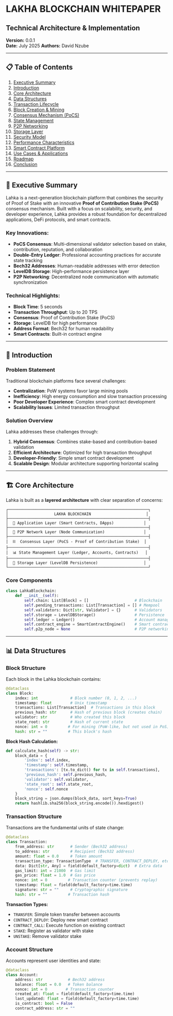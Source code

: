 # LAKHA BLOCKCHAIN WHITEPAPER
## Technical Architecture & Implementation

**Version:** 0.0.1  
**Date:** July 2025
**Authors:** David Nzube

---

## 📋 Table of Contents

1. [Executive Summary](#executive-summary)
2. [Introduction](#introduction)
3. [Core Architecture](#core-architecture)
4. [Data Structures](#data-structures)
5. [Transaction Lifecycle](#transaction-lifecycle)
6. [Block Creation & Mining](#block-creation--mining)
7. [Consensus Mechanism (PoCS)](#consensus-mechanism-pocs)
8. [State Management](#state-management)
9. [P2P Networking](#p2p-networking)
10. [Storage Layer](#storage-layer)
11. [Security Model](#security-model)
12. [Performance Characteristics](#performance-characteristics)
13. [Smart Contract Platform](#smart-contract-platform)
14. [Use Cases & Applications](#use-cases--applications)
15. [Roadmap](#roadmap)
16. [Conclusion](#conclusion)

---

## 🎯 Executive Summary

Lahka is a next-generation blockchain platform that combines the security of Proof of Stake with an innovative **Proof of Contribution Stake (PoCS)** consensus mechanism. Built with a focus on scalability, security, and developer experience, Lahka provides a robust foundation for decentralized applications, DeFi protocols, and smart contracts.

### Key Innovations:
- **PoCS Consensus**: Multi-dimensional validator selection based on stake, contribution, reputation, and collaboration
- **Double-Entry Ledger**: Professional accounting practices for accurate state tracking
- **Bech32 Addresses**: Human-readable addresses with error detection
- **LevelDB Storage**: High-performance persistence layer
- **P2P Networking**: Decentralized node communication with automatic synchronization

### Technical Highlights:
- **Block Time**: 5 seconds
- **Transaction Throughput**: Up to 20 TPS
- **Consensus**: Proof of Contribution Stake (PoCS)
- **Storage**: LevelDB for high performance
- **Address Format**: Bech32 for human readability
- **Smart Contracts**: Built-in contract engine

---

## 🚀 Introduction

### Problem Statement
Traditional blockchain platforms face several challenges:
- **Centralization**: PoW systems favor large mining pools
- **Inefficiency**: High energy consumption and slow transaction processing
- **Poor Developer Experience**: Complex smart contract development
- **Scalability Issues**: Limited transaction throughput

### Solution Overview
Lahka addresses these challenges through:
1. **Hybrid Consensus**: Combines stake-based and contribution-based validation
2. **Efficient Architecture**: Optimized for high transaction throughput
3. **Developer-Friendly**: Simple smart contract development
4. **Scalable Design**: Modular architecture supporting horizontal scaling

---

## 🏗️ Core Architecture

Lahka is built as a **layered architecture** with clear separation of concerns:

```
┌─────────────────────────────────────────────────────────────┐
│                    LAKHA BLOCKCHAIN                        │
├─────────────────────────────────────────────────────────────┤
│  📱 Application Layer (Smart Contracts, DApps)             │
├─────────────────────────────────────────────────────────────┤
│  🔗 P2P Network Layer (Node Communication)                 │
├─────────────────────────────────────────────────────────────┤
│  ⛓️  Consensus Layer (PoCS - Proof of Contribution Stake)  │
├─────────────────────────────────────────────────────────────┤
│  📊 State Management Layer (Ledger, Accounts, Contracts)   │
├─────────────────────────────────────────────────────────────┤
│  💾 Storage Layer (LevelDB Persistence)                    │
└─────────────────────────────────────────────────────────────┘
```

### Core Components

```python
class LahkaBlockchain:
    def __init__(self):
        self.chain: List[Block] = []                    # Blockchain
        self.pending_transactions: List[Transaction] = [] # Mempool
        self.validators: Dict[str, Validator] = {}      # Validators
        self.storage = LevelDBStorage()                 # Persistence
        self.ledger = Ledger()                          # Account management
        self.contract_engine = SmartContractEngine()    # Smart contracts
        self.p2p_node = None                            # P2P networking
```

---

## 📊 Data Structures

### Block Structure

Each block in the Lahka blockchain contains:

```python
@dataclass
class Block:
    index: int              # Block number (0, 1, 2, ...)
    timestamp: float        # Unix timestamp
    transactions: List[Transaction]  # Transactions in this block
    previous_hash: str      # Hash of previous block (creates chain)
    validator: str          # Who created this block
    state_root: str         # Hash of current state
    nonce: int = 0         # For mining (PoW-like, but not used in PoS)
    hash: str = ""         # This block's hash
```

**Block Hash Calculation:**
```python
def calculate_hash(self) -> str:
    block_data = {
        'index': self.index,
        'timestamp': self.timestamp,
        'transactions': [tx.to_dict() for tx in self.transactions],
        'previous_hash': self.previous_hash,
        'validator': self.validator,
        'state_root': self.state_root,
        'nonce': self.nonce
    }
    block_string = json.dumps(block_data, sort_keys=True)
    return hashlib.sha256(block_string.encode()).hexdigest()
```

### Transaction Structure

Transactions are the fundamental units of state change:

```python
@dataclass
class Transaction:
    from_address: str       # Sender (Bech32 address)
    to_address: str         # Recipient (Bech32 address)
    amount: float = 0.0     # Token amount
    transaction_type: TransactionType  # TRANSFER, CONTRACT_DEPLOY, etc.
    data: Dict[str, Any] = field(default_factory=dict)  # Extra data
    gas_limit: int = 21000  # Gas limit
    gas_price: float = 1.0  # Gas price
    nonce: int = 0         # Transaction counter (prevents replay)
    timestamp: float = field(default_factory=time.time)
    signature: str = ""     # Cryptographic signature
    hash: str = ""         # Transaction hash
```

**Transaction Types:**
- `TRANSFER`: Simple token transfer between accounts
- `CONTRACT_DEPLOY`: Deploy new smart contract
- `CONTRACT_CALL`: Execute function on existing contract
- `STAKE`: Register as validator with stake
- `UNSTAKE`: Remove validator stake

### Account Structure

Accounts represent user identities and state:

```python
@dataclass
class Account:
    address: str           # Bech32 address
    balance: float = 0.0   # Token balance
    nonce: int = 0        # Transaction counter
    created_at: float = field(default_factory=time.time)
    last_updated: float = field(default_factory=time.time)
    is_contract: bool = False
    contract_address: str = ""
``` 